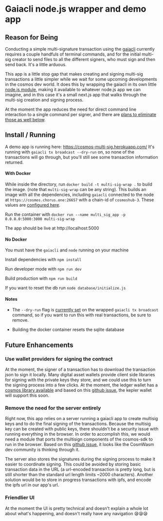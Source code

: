 # Gaiacli node.js wrapper and demo app

## Reason for Being

Conducting a simple multi-signature transaction using the [gaiacli](https://hub.cosmos.network/master/gaia-tutorials/what-is-gaia.html) currently requires a couple handfuls of terminal commands, and for the initial multi-sig creator to send files to all the different signers, who must sign and then send back. It's a little arduous.

This app is a little stop gap that makes creating and signing multi-sig transactions a little simpler while we wait for some upcoming developments in the cosmos dev world. It does this by wrapping the gaiacli in its own little [node.js module](https://github.com/samepant/cosmos-multisig-ui/blob/master/lib/gaiaWrap.js), making it available to whatever node.js app we can imagine, and in this case it's a small next.js app that walks through the multi-sig creation and signing process.

At the moment the app reduces the need for direct command line interaction to a single command per signer, and there are [plans to eliminate those as well below](https://github.com/samepant/cosmos-multisig-ui#future-enhancements).

## Install / Running
A demo app is running here: https://cosmos-multi-sig.herokuapp.com/ It's running with `gaiacli tx broadcast --dry-run` on, so none of the transactions will go through, but you'll still see some transaction information returned.

#### With Docker

While inside the directory, run `docker build -t multi-sig-wrap .` to build the image. (note that `multi-sig-wrap` can be any string). This builds an image with all the dependencies, including `gaiacli` connected to the node at `https://cosmos.chorus.one:26657` with a chain-id of `cosmoshub-3`. These values are [configured here](https://github.com/samepant/cosmos-multisig-ui/blob/master/Dockerfile#L12).

Run the container with `docker run --name multi_sig_app -p 0.0.0.0:5000:3000 multi-sig-wrap`

The app should be live at http://localhost:5000

#### No Docker

You must have the `gaiacli` and `node` running on your machine

Install dependencies with `npm install`

Run developer mode with `npm run dev`

Build production with `npm run build`

If you want to reset the db run `node database/initialize.js`

#### Notes

- The `--dry-run` flag is [currently set](https://github.com/samepant/cosmos-multisig-ui/blob/master/lib/gaiaWrap.js#L59) on the wrapped `gaiacli tx broadcast` command, so if you want to run this with real transactions, be sure to remove.

- Building the docker container resets the sqlite database

## Future Enhancements

### Use wallet providers for signing the contract

At the moment, the signer of a transaction has to download the transaction json to sign it locally. Many digital asset wallets provide client side libraries for signing with the private keys they store, and we could use this to turn the signing process into a few clicks. At the moment, the ledger wallet has a [cosmos library available](https://github.com/Zondax/ledger-cosmos-js) and based on this [github issue](https://github.com/chainapsis/keplr-extension/issues/23), the kepler wallet will support this soon.

### Remove the need for the server entirely

Right now, this app relies on a server running a gaiacli app to create multisig keys and to do the final signing of the transactions. Because the multisig key can be created with public keys, there shouldn't be a security issue with running everything in the browser. In order to accomplish this, we would need a module that ports the multisign components of the cosmos-sdk to run in the browser. Based on this [github issue](https://github.com/CosmWasm/cosmjs/issues/416), it looks like the CosmWasm dev community is thinking through it.

The server also stores the signatures during the signing process to make it easier to coordinate signing. This could be avoided by storing basic transaction data in the URL (a url-encoded transaction is pretty long, but is still shorter than the standard url length limits ~2000 characters). Another solution would be to store in progress transactions with ipfs, and encode the ipfs url in our app's url.

### Friendlier UI

At the moment the UI is pretty technical and doesn't explain a whole lot about what's happening, and doesn't really have any navigation 😪😪😪
